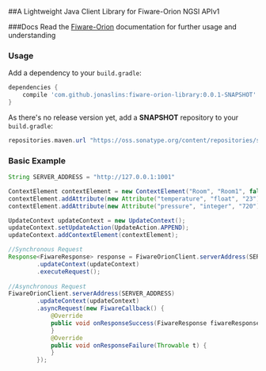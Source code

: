 ##A Lightweight Java Client Library for Fiware-Orion NGSI APIv1

###Docs
Read the [Fiware-Orion](http://fiware-orion.readthedocs.org/en/1.0.0/) documentation for further usage and understanding

### Usage

Add a dependency to your `build.gradle`:
```gradle
dependencies {
    compile 'com.github.jonaslins:fiware-orion-library:0.0.1-SNAPSHOT'
}
```
As there's no release version yet, add a **SNAPSHOT** repository to your `build.gradle`:
```gradle
repositories.maven.url "https://oss.sonatype.org/content/repositories/snapshots/"
```

### Basic Example

```java
String SERVER_ADDRESS = "http://127.0.0.1:1001"

ContextElement contextElement = new ContextElement("Room", "Room1", false);
contextElement.addAttribute(new Attribute("temperature", "float", "23"));
contextElement.addAttribute(new Attribute("pressure", "integer", "720"));

UpdateContext updateContext = new UpdateContext();
updateContext.setUpdateAction(UpdateAction.APPEND);
updateContext.addContextElement(contextElement);

//Synchronous Request
Response<FiwareResponse> response = FiwareOrionClient.serverAddress(SERVER_ADDRESS)
        .updateContext(updateContext)
        .executeRequest();
        
//Asynchronous Request
FiwareOrionClient.serverAddress(SERVER_ADDRESS)
        .updateContext(updateContext)
        .asyncRequest(new FiwareCallback() {
            @Override
            public void onResponseSuccess(FiwareResponse fiwareResponse, String rawBody) {
            }
            @Override
            public void onResponseFailure(Throwable t) {
            }
        });

```
